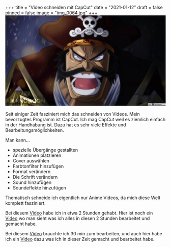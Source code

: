 +++
title = "Video schneiden mit CapCut"
date = "2021-01-12"
draft = false
pinned = false
image = "img_0064.jpg"
+++
![](img_0064.jpg)

Seit einiger Zeit fasziniert mich das schneiden von Videos. Mein bevorzugtes Programm ist CapCut. Ich mag CapCut weil es ziemlich einfach in der Handhabung ist. Dazu hat es sehr viele Effekte und Bearbeitungsmöglichkeiten. 

Man kann...

* spezielle Übergänge gestallten
* Animationen platzieren
* Cover auswählen
* Farbtonfilter hinzufügen
* Format verändern
* Die Schrift verändern
* Sound hinzufügen
* Soundeffekte hinzufügen

Thematisch schneide ich eigentlich nur Anime Videos, da mich diese Welt komplett fasziniert.

Bei diesem [Video](https://photos.google.com/share/AF1QipMNgG_PQL5oywz5V-ZDcyDJo6jF7FENGY8gyDUz6jST8x6IbFHcFQCPTXG4tMO15A/photo/AF1QipOb52xmBYMe-zFHyDJdf7KjUJifXfBlwazeiROE?key=cVkwczdvMExxUDRDX2F1aUJ3VWJvRnNYY3BYZVVn) habe ich in etwa 2 Stunden gehabt. Hier ist noch ein [Video](https://photos.google.com/share/AF1QipMNgG_PQL5oywz5V-ZDcyDJo6jF7FENGY8gyDUz6jST8x6IbFHcFQCPTXG4tMO15A/photo/AF1QipN0MQrmpqBjLtBw6_dsCz71PjmG9_rRCjRDXlST?key=cVkwczdvMExxUDRDX2F1aUJ3VWJvRnNYY3BYZVVn) wo man sieht was ich alles in diesen 2 Stunden bearbeitet und gemacht habe.

Bei diesem [Video](https://photos.google.com/share/AF1QipMNgG_PQL5oywz5V-ZDcyDJo6jF7FENGY8gyDUz6jST8x6IbFHcFQCPTXG4tMO15A/photo/AF1QipN0aDiVcdJGTg7cwGEkV1ixSNoRTONCx7dHPtCM?key=cVkwczdvMExxUDRDX2F1aUJ3VWJvRnNYY3BYZVVn) brauchte ich 30 min zum bearbeiten, und auch hier habe ich ein [Video](https://photos.google.com/share/AF1QipMNgG_PQL5oywz5V-ZDcyDJo6jF7FENGY8gyDUz6jST8x6IbFHcFQCPTXG4tMO15A/photo/AF1QipN0MQrmpqBjLtBw6_dsCz71PjmG9_rRCjRDXlST?key=cVkwczdvMExxUDRDX2F1aUJ3VWJvRnNYY3BYZVVn) dazu was ich in dieser Zeit gemacht und bearbeitet habe.
